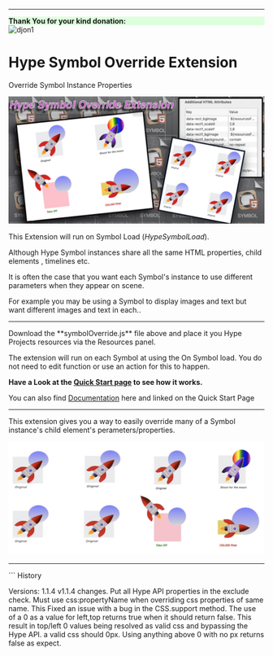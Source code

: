 

<hr>
<div  style='background-color: #ddffdd'><strong>Thank You for your kind donation:</strong></div> 
 <img width="118" alt="djon1" src="https://user-images.githubusercontent.com/6317734/109690714-8b69e200-7b7e-11eb-8fac-cb2cabe6abba.png">


# Hype Symbol Override Extension
 Override Symbol Instance Properties

 ![ExtensionHeadImage](README.assets/ExtensionHeadImage1.jpg)

This Extension will run on Symbol Load (*HypeSymbolLoad*).



Although Hype Symbol instances share all the same HTML properties, child elements , timelines etc.

It is often the case that you want each Symbol's instance to use different parameters when they appear on scene.

For example you may be using a Symbol to display images and text but want different images and text in each.. 

<hr>
Download the **symbolOverride.js** file above and place it you Hype Projects resources via the Resources panel.

The extension will run on each Symbol at using the On Symbol load. You do not need to edit function  or use an action for this to happen.							

**Have a Look at the [Quick Start page](https://markhunte.github.io/Hype_Symbol_Override_Extension/) to see how it works.**

You can also find [Documentation](https://markhunte.github.io/Hype_Symbol_Override_Extension/docs.html)  here and linked on the Quick Start Page

 

<hr>

This extension gives you a way to easily override many of a Symbol instance's child element's perameters/properties.



<img src="README.assets/footerImage.jpg" alt="footerImage" style="zoom:50%;" />



 

<hr>
```
History

 Versions: 1.1.4
v1.1.4 changes. Put all Hype API properties in the exclude check. Must use css:propertyName when overriding css properties of same name.
This Fixed an issue with a bug in the CSS.support method. The use of a 0 as a value for left,top returns true when it should return false.
This result in top/left 0 values being resolved as valid css and bypassing the Hype API. a valid css should 0px. Using anything above 0 with no px
returns false as expect.
```













